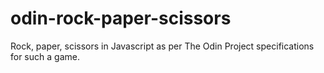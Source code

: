 # odin-rock-paper-scissors
Rock, paper, scissors in Javascript as per The Odin Project specifications for such a game.
